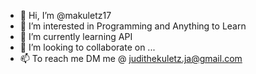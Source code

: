 - 👋 Hi, I’m @makuletz17
- 👀 I’m interested in Programming and Anything to Learn
- 🌱 I’m currently learning API
- 💞️ I’m looking to collaborate on ...
- 📫 To reach me DM me @ judithekuletz.ja@gmail.com

<!---
makuletz17/makuletz17 is a ✨ special ✨ repository because its `README.md` (this file) appears on your GitHub profile.
You can click the Preview link to take a look at your changes.
--->
